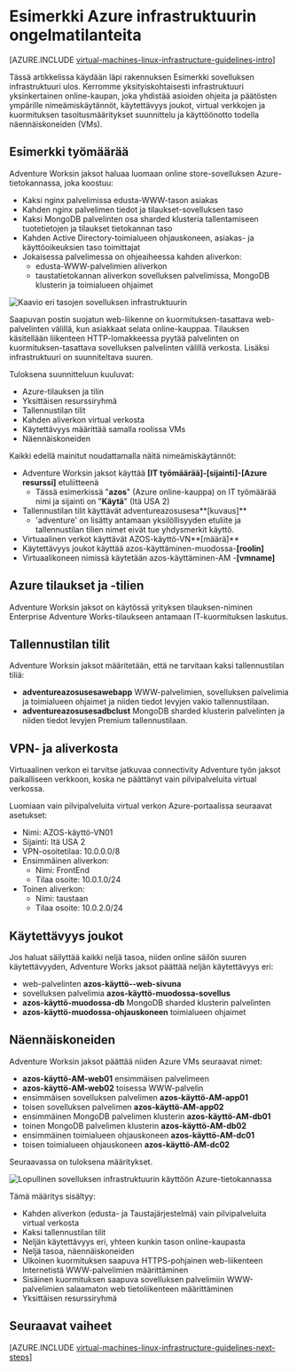 <properties
    pageTitle="Esimerkki infrastruktuurin ongelmatilanteita | Microsoft Azure"
    description="Lisätietoja keskeisiä suunnittelu ja käyttöönotto ohjeita käyttöönoton Esimerkki infrastruktuuri Azure-tietokannassa."
    documentationCenter=""
    services="virtual-machines-linux"
    authors="iainfoulds"
    manager="timlt"
    editor=""
    tags="azure-resource-manager"/>

<tags
    ms.service="virtual-machines-linux"
    ms.workload="infrastructure-services"
    ms.tgt_pltfrm="vm-linux"
    ms.devlang="na"
    ms.topic="article"
    ms.date="09/08/2016"
    ms.author="iainfou"/>

# <a name="example-azure-infrastructure-walkthrough"></a>Esimerkki Azure infrastruktuurin ongelmatilanteita

[AZURE.INCLUDE [virtual-machines-linux-infrastructure-guidelines-intro](../../includes/virtual-machines-linux-infrastructure-guidelines-intro.md)] 

Tässä artikkelissa käydään läpi rakennuksen Esimerkki sovelluksen infrastruktuuri ulos. Kerromme yksityiskohtaisesti infrastruktuuri yksinkertainen online-kaupan, joka yhdistää asioiden ohjeita ja päätösten ympärille nimeämiskäytännöt, käytettävyys joukot, virtual verkkojen ja kuormituksen tasoitusmääritykset suunnittelu ja käyttöönotto todella näennäiskoneiden (VMs).


## <a name="example-workload"></a>Esimerkki työmäärää

Adventure Worksin jaksot haluaa luomaan online store-sovelluksen Azure-tietokannassa, joka koostuu:

- Kaksi nginx palvelimissa edusta-WWW-tason asiakas
- Kahden nginx palvelimen tiedot ja tilaukset-sovelluksen taso
- Kaksi MongoDB palvelinten osa sharded klusteria tallentamiseen tuotetietojen ja tilaukset tietokannan taso
- Kahden Active Directory-toimialueen ohjauskoneen, asiakas- ja käyttöoikeuksien taso toimittajat
- Jokaisessa palvelimessa on ohjeaiheessa kahden aliverkon:
    - edusta-WWW-palvelimien aliverkon 
    - taustatietokannan aliverkon sovelluksen palvelimissa, MongoDB klusterin ja toimialueen ohjaimet

![Kaavio eri tasojen sovelluksen infrastruktuurin](./media/virtual-machines-common-infrastructure-service-guidelines/example-tiers.png)

Saapuvan postin suojatun web-liikenne on kuormituksen-tasattava web-palvelinten välillä, kun asiakkaat selata online-kauppaa. Tilauksen käsitellään liikenteen HTTP-lomakkeessa pyytää palvelinten on kuormituksen-tasattava sovelluksen palvelinten välillä verkosta. Lisäksi infrastruktuuri on suunniteltava suuren.

Tuloksena suunnitteluun kuuluvat:

- Azure-tilauksen ja tilin
- Yksittäisen resurssiryhmä
- Tallennustilan tilit
- Kahden aliverkon virtual verkosta
- Käytettävyys määrittää samalla roolissa VMs
- Näennäiskoneiden

Kaikki edellä mainitut noudattamalla näitä nimeämiskäytännöt:

- Adventure Worksin jaksot käyttää **[IT työmäärää]-[sijainti]-[Azure resurssi]** etuliitteenä
    - Tässä esimerkissä "**azos**" (Azure online-kauppa) on IT työmäärää nimi ja sijainti on "**Käytä**" (Itä USA 2)
- Tallennustilan tilit käyttävät adventureazosusesa**[kuvaus]**
    - 'adventure' on lisätty antamaan yksilöllisyyden etuliite ja tallennustilan tilien nimet eivät tue yhdysmerkit käyttö.
- Virtuaalinen verkot käyttävät AZOS-käyttö-VN**[määrä]**
- Käytettävyys joukot käyttää azos-käyttäminen-muodossa-**[roolin]**
- Virtuaalikoneen nimissä käytetään azos-käyttäminen-AM -**[vmname]**


## <a name="azure-subscriptions-and-accounts"></a>Azure tilaukset ja -tilien

Adventure Worksin jaksot on käytössä yrityksen tilauksen-niminen Enterprise Adventure Works-tilaukseen antamaan IT-kuormituksen laskutus.


## <a name="storage-accounts"></a>Tallennustilan tilit

Adventure Worksin jaksot määritetään, että ne tarvitaan kaksi tallennustilan tiliä:

- **adventureazosusesawebapp** WWW-palvelimien, sovelluksen palvelimia ja toimialueen ohjaimet ja niiden tiedot levyjen vakio tallennustilaan.
- **adventureazosusesadbclust** MongoDB sharded klusterin palvelinten ja niiden tiedot levyjen Premium tallennustilaan.


## <a name="virtual-network-and-subnets"></a>VPN- ja aliverkosta

Virtuaalinen verkon ei tarvitse jatkuvaa connectivity Adventure työn jaksot paikalliseen verkkoon, koska ne päättänyt vain pilvipalveluita virtual verkossa.

Luomiaan vain pilvipalveluita virtual verkon Azure-portaalissa seuraavat asetukset:

- Nimi: AZOS-käyttö-VN01
- Sijainti: Itä USA 2
- VPN-osoitetilaa: 10.0.0.0/8
- Ensimmäinen aliverkon:
    - Nimi: FrontEnd
    - Tilaa osoite: 10.0.1.0/24
- Toinen aliverkon:
    - Nimi: taustaan
    - Tilaa osoite: 10.0.2.0/24


## <a name="availability-sets"></a>Käytettävyys joukot

Jos haluat säilyttää kaikki neljä tasoa, niiden online säilön suuren käytettävyyden, Adventure Works jaksot päättää neljän käytettävyys eri:

- web-palvelinten **azos-käyttö--web-sivuna**
- sovelluksen palvelimia **azos-käyttö-muodossa-sovellus**
- **azos-käyttö-muodossa-db** MongoDB sharded klusterin palvelinten
- **azos-käyttö-muodossa-ohjauskoneen** toimialueen ohjaimet


## <a name="virtual-machines"></a>Näennäiskoneiden

Adventure Worksin jaksot päättää niiden Azure VMs seuraavat nimet:

- **azos-käyttö-AM-web01** ensimmäisen palvelimeen
- **azos-käyttö-AM-web02** toisessa WWW-palvelin
- ensimmäisen sovelluksen palvelimen **azos-käyttö-AM-app01**
- toisen sovelluksen palvelimen **azos-käyttö-AM-app02**
- ensimmäinen MongoDB palvelimen klusterin **azos-käyttö-AM-db01**
- toinen MongoDB palvelimen klusterin **azos-käyttö-AM-db02**
- ensimmäinen toimialueen ohjauskoneen **azos-käyttö-AM-dc01**
- toisen toimialueen ohjauskoneen **azos-käyttö-AM-dc02**

Seuraavassa on tuloksena määritykset.

![Lopullinen sovelluksen infrastruktuurin käyttöön Azure-tietokannassa](./media/virtual-machines-common-infrastructure-service-guidelines/example-config.png)

Tämä määritys sisältyy:

- Kahden aliverkon (edusta- ja Taustajärjestelmä) vain pilvipalveluita virtual verkosta
- Kaksi tallennustilan tilit
- Neljän käytettävyys eri, yhteen kunkin tason online-kaupasta
- Neljä tasoa, näennäiskoneiden
- Ulkoinen kuormituksen saapuva HTTPS-pohjainen web-liikenteen Internetistä WWW-palvelimien määrittäminen
- Sisäinen kuormituksen saapuva sovelluksen palvelimiin WWW-palvelimien salaamaton web tietoliikenteen määrittäminen
- Yksittäisen resurssiryhmä


## <a name="next-steps"></a>Seuraavat vaiheet

[AZURE.INCLUDE [virtual-machines-linux-infrastructure-guidelines-next-steps](../../includes/virtual-machines-linux-infrastructure-guidelines-next-steps.md)] 